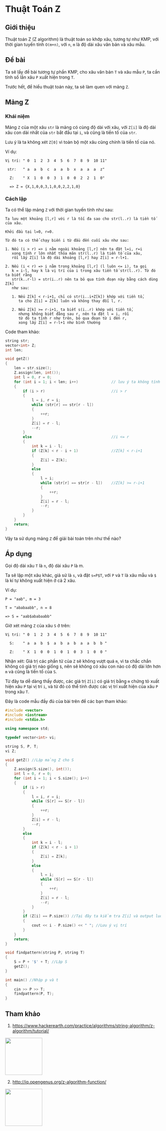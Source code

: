 # Thuật Toán Z

## Giới thiệu

Thuật toán Z (Z algorithm) là thuật toán so khớp xâu, tương tự như KMP, với thời gian tuyến tính `O(m+n)`, với `n`, `m` là độ dài xâu văn bản và xâu mẫu.

## Đề bài

Ta sẽ lấy đề bài tương tự phần KMP, cho xâu văn bản `T` và xâu mẫu `P`, ta cần tính số lần xâu `P` xuất hiện trong `T`.

Trước hết, để hiểu thuật toán này, ta sẽ làm quen với mảng `Z`.

## Mảng Z
### Khái niệm

Mảng `Z` của một xâu `str` là mảng có cùng độ dài với xâu, với `Z[i]` là độ dài xâu con dài nhất của `str` bắt đầu tại `i`, và cũng là tiền tố của `str`.

Lưu ý là ta không xét `Z[0]` vì toàn bộ một xâu cũng chính là tiền tố của nó.

Ví dụ:
```
Vị trí: " 0  1  2  3  4  5  6  7  8  9  10 11"

 str:   " a  a  b  c  a  a  b  x  a  a  a  z"
  
  Z:    " X  1  0  0  3  1  0  0  2  2  1  0"
  
  => Z = {X,1,0,0,3,1,0,0,2,2,1,0}
```

### Cách lập

Ta có thể lập mảng `Z` với thời gian tuyến tính như sau:

```
Ta lưu một khoảng [l,r] với r là tối đa sao cho str(l..r) là tiền tố của xâu.

Khởi đầu tại l=0, r=0.

Từ đó ta có thể chạy biến i từ đầu đến cuối xâu như sau:

1. Nếu (i > r) => i nằm ngoài khoảng [l,r] nên ta đặt l=i, r=i
   xong tính r lớn nhất thỏa mãn str(l..r) là tiền tố của xâu,
   rồi lấy Z[i] là độ dài khoảng [l,r] hay Z[i] = r-l+1.
   
2. Nếu (i < r) => i nằm trong khoảng [l,r] (l luôn <= i), ta gọi
   k = i-l, hay k là vị trí của i trong xâu tiền tố str(l..r). Từ đó ta biết rằng
   str(k..r-l) = str(i..r) nên ta bỏ qua tính đoạn này bằng cách dùng Z[k]
   như sau:
   
   1. Nếu Z[k] < r-i+1, chỉ có str(i..i+Z[k]) khớp với tiền tố,
      ta cho Z[i] = Z[k] luôn và không thay đổi l, r.
      
   2. Nếu Z[k] >= r-i+1, ta biết s(i..r) khớp với tiền tố,
      nhưng không biết đằng sau r, nên ta đặt l = i, rồi
      từ đó ta tính r như trên, bỏ qua đoạn từ i đến r,
	  xong lấy Z[i] = r-l+1 như bình thường
```

Code tham khảo:
```cpp
string str;
vector<int> Z;
int len;

void getZ()
{
    len = str.size();
    Z.assign(len, int());
    int l = 0, r = 0;
    for (int i = 1; i < len; i++)               // lưu ý ta không tính Z[0]
    {
        if (i > r)                              //i > r
        {
            l = i, r = i;
            while (str[r] == str[r - l])
            {
                ++r;
            }
            Z[i] = r - l;
            --r;
        }
        else                                    //i <= r
        {
            int k = i - l;
            if (Z[k] < r - i + 1)               //Z[k] < r-i+1
            {
                Z[i] = Z[k];
            }
            else
            {
                l = i;
                while (str[r] == str[r - l])    //Z[k] >= r-i+1
                {
                    ++r;
                }
                Z[i] = r - l;
                --r;
            }
        }
    }
    return;
}
```

Vậy ta sử dụng mảng `Z` để giải bài toán trên như thế nào?

## Áp dụng

Gọi độ dài xâu `T` là `n`, độ dài xâu `P` là m.

Ta sẽ lập một xâu khác, giả sử là `s`, và đặt `s=P$T`, với `P` và `T`  là xâu mẫu và `$` là kí tự không xuất hiện ở cả 2 xâu.

Ví dụ:
```
P = "aab", m = 3

T = "ababaabb", n = 8

=> S = "aab$ababaabb"
```

Giờ xét mảng `Z` của xâu `S` ở trên:
```
Vị trí: " 0  1  2  3  4  5  6  7  8  9  10 11"

  S:    " a  a  b  $  a  b  a  b  a  a  b  b "
 
  Z:    " X  1  0  0  1  0  1  0  3  1  0  0 "
```
Nhận xét: Giá trị các phần tử của `Z` sẽ không vượt quá `m`, vì ta chắc chắn không có giá trị nào giống `$`, nên sẽ không có xâu con nào có độ dài lớn hơn `m` và cũng là tiền tố của `S`.

Từ đây ta dễ dàng thấy được, các giá trị `Z[i]` có giá trị bằng `m` chứng tỏ xuất hiện xâu `P` tại vị trí `i`, và từ đó có thể tính được các vị trí xuất hiện của xâu `P` trong xâu `T`.

Đây là code mẫu đầy đủ của bài trên để các bạn tham khảo:

```cpp
#include <vector>
#include <iostream>
#include <stdio.h>

using namespace std;

typedef vector<int> vi;

string S, P, T;
vi Z;

void getZ() //Lập mảng Z cho S
{
    Z.assign(S.size(), int());
    int l = 0, r = 0;
    for (int i = 1; i < S.size(); i++)
    {
        if (i > r)
        {
            l = i, r = i;
            while (S[r] == S[r - l])
            {
                ++r;
            }
            Z[i] = r - l;
            --r;
        }
        else
        {
            int k = i - l;
            if (Z[k] < r - i + 1)
            {
                Z[i] = Z[k];
            }
            else
            {
                l = i;
                while (S[r] == S[r - l])
                {
                    ++r;
                }
                Z[i] = r - l;
                --r;
            }
        }
        if (Z[i] == P.size()) //Tại đây ta kiểm tra Z[i] và output luôn
        {
            cout << i - P.size() << " "; //Lưu ý vị trí
        }
    }
    return;
}

void findpattern(string P, string T)
{
    S = P + '$' + T; //Lập S
    getZ();
}

int main() //Nhập p và t
{
    cin >> P >> T;
    findpattern(P, T);
}
```

## Tham khảo

1. https://www.hackerearth.com/practice/algorithms/string-algorithm/z-algorithm/tutorial/

<img src="./img/Z-ref-1.svg" width=120px>

2. http://iq.opengenus.org/z-algorithm-function/

<img src="./img/Z-ref-2.svg" width=120px>
